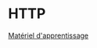 # HTTP

[Matériel d'apprentissage](https://drive.google.com/file/d/1WVurFlN-8Ox9FRTLBCRqjEP_6xSYX-yc/view?usp=sharing)
